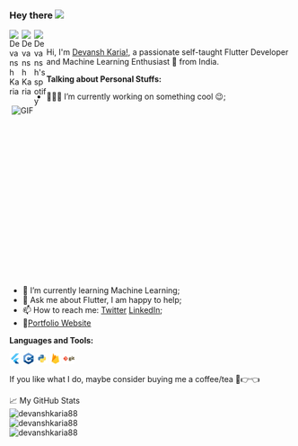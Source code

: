 ### Hey there <img src="https://media.giphy.com/media/hvRJCLFzcasrR4ia7z/giphy.gif" width="25px">
<a href="https://twitter.com/devanshkaria2">
  <img align="left" alt="Devansh Karia" | Twitter" width="22px" src="https://raw.githubusercontent.com/peterthehan/peterthehan/master/assets/twitter.svg" />
</a>
<a href="https://www.linkedin.com/in/devansh-karia/">
  <img align="left" alt="Devansh Karia" width="22px" src="https://raw.githubusercontent.com/peterthehan/peterthehan/master/assets/linkedin.svg" />
</a>
<a href="https://open.spotify.com/user/dtv9558tisremh6c1beqk9w9k">
  <img align="left" alt="Devansh's spotify" width="22px" src="https://raw.githubusercontent.com/peterthehan/peterthehan/master/assets/spotify.svg" />
</a>
<!-- <a href="https://www.reddit.com/user/geekyabhi/">
  <img align="left" alt="Abhishek's Reddit" width="22px" src="https://raw.githubusercontent.com/peterthehan/peterthehan/master/assets/reddit.svg" />
</a> -->

<!-- ![](https://visitor-badge.glitch.me/badge?page_id=devanshkaria88.devanshkaria88) -->

<br />

Hi, I'm [Devansh Karia!](https://devanshkaria.codes/#/), a passionate self-taught Flutter Developer and Machine Learning Enthusiast 🚀 from India.

  <img align="right" alt="GIF" src="https://github.com/abhisheknaiidu/abhisheknaiidu/blob/master/code.gif?raw=true" width="500" height="320" />
  
**Talking about Personal Stuffs:**

- 👨🏽‍💻 I’m currently working on something cool :wink:;
- 🌱 I’m currently learning Machine Learning; 
- 💬 Ask me about Flutter, I am happy to help;
- 📫 How to reach me: [Twitter](https://twitter.com/devanshkaria2) [LinkedIn](https://www.linkedin.com/in/devansh-karia/);
- 📝[Portfolio Website](https://devanshkaria.codes/)

**Languages and Tools:**  

<code><img height="20" src="https://raw.githubusercontent.com/github/explore/80688e429a7d4ef2fca1e82350fe8e3517d3494d/topics/flutter/flutter.png"></code>
<code><img height="20" src="https://raw.githubusercontent.com/github/explore/80688e429a7d4ef2fca1e82350fe8e3517d3494d/topics/cpp/cpp.png"></code>
<code><img height="20" src="https://raw.githubusercontent.com/github/explore/80688e429a7d4ef2fca1e82350fe8e3517d3494d/topics/python/python.png"></code>
<code><img height="20" src="https://raw.githubusercontent.com/github/explore/80688e429a7d4ef2fca1e82350fe8e3517d3494d/topics/firebase/firebase.png"></code>
<code><img height="20" src="https://raw.githubusercontent.com/github/explore/80688e429a7d4ef2fca1e82350fe8e3517d3494d/topics/git/git.png"></code>



If you like what I do, maybe consider buying me a coffee/tea 🥺👉👈

<!-- <a href="https://www.buymeacoffee.com/abhisheknaiidu" target="_blank"><img src="https://cdn.buymeacoffee.com/buttons/v2/default-red.png" alt="Buy Me A Coffee" width="150" ></a> -->



📈 My GitHub Stats
<br>
<img src="https://github-readme-stats.vercel.app/api?username=devanshkaria88&show_icons=true&theme=dark&bg_color=35,51B87F,19527A,141518,3030FC" alt="devanshkaria88" />
<br>
<img src="https://github-readme-stats.vercel.app/api/top-langs/?username=devanshkaria88&bg_color=35,51B87F,19527A,141518,3030FC&theme=dark" alt="devanshkaria88" />
<br>
<img src="https://github-readme-stats.vercel.app/api/wakatime/?username=devanshkaria88&bg_color=35,51B87F,19527A,141518,3030FC&theme=dark" alt="devanshkaria88" />


